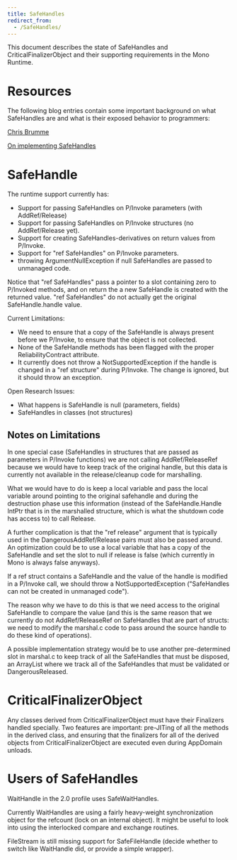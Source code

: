 ```yaml
---
title: SafeHandles
redirect_from:
  - /SafeHandles/
---
```


This document describes the state of SafeHandles and CriticalFinalizerObject and their supporting requirements in the Mono Runtime.

Resources
=========

The following blog entries contain some important background on what SafeHandles are and what is their exposed behavior to programmers:

[Chris Brumme](https://devblogs.microsoft.com/cbrumme/finalization/)

[On implementing SafeHandles](https://docs.microsoft.com/en-us/archive/blogs/bclteam/safehandles-the-best-v2-0-feature-of-the-net-framework-ravi-krishnaswamy)

SafeHandle
==========

The runtime support currently has:

-   Support for passing SafeHandles on P/Invoke parameters (with AddRef/Release)
-   Support for passing SafeHandles on P/Invoke structures (no AddRef/Release yet).
-   Support for creating SafeHandles-derivatives on return values from P/Invoke.
-   Support for "ref SafeHandles" on P/Invoke parameters.
-   throwing ArgumentNullException if null SafeHandles are passed to unmanaged code.

Notice that "ref SafeHandles" pass a pointer to a slot containing zero to P/Invoked methods, and on return the a new SafeHandle is created with the returned value. "ref SafeHandles" do not actually get the original SafeHandle.handle value.

Current Limitations:

-   We need to ensure that a copy of the SafeHandle is always present before we P/Invoke, to ensure that the object is not collected.
-   None of the SafeHandle methods has been flagged with the proper ReliabilityContract attribute.
-   It currently does not throw a NotSupportedException if the handle is changed in a "ref structure" during P/Invoke. The change is ignored, but it should throw an exception.

Open Research Issues:

-   What happens is SafeHandle is null (parameters, fields)
-   SafeHandles in classes (not structures)

Notes on Limitations
--------------------

In one special case (SafeHandles in structures that are passed as parameters in P/Invoke functions) we are not calling AddRef/ReleaseRef because we would have to keep track of the original handle, but this data is currently not available in the release/cleanup code for marshalling.

What we would have to do is keep a local variable and pass the local variable around pointing to the original safehandle and during the destruction phase use this information (instead of the SafeHandle.Handle IntPtr that is in the marshalled structure, which is what the shutdown code has access to) to call Release.

A further complication is that the "ref release" argument that is typically used in the DangerousAddRef/Release pairs must also be passed around. An optimization could be to use a local variable that has a copy of the SafeHandle and set the slot to null if release is false (which currently in Mono is always false anyways).

If a ref struct contains a SafeHandle and the value of the handle is modified in a P/Invoke call, we should throw a NotSupportedException ("SafeHandles can not be created in unmanaged code").

The reason why we have to do this is that we need access to the original SafeHandle to compare the value (and this is the same reason that we currently do not AddRef/ReleaseRef on SafeHandles that are part of structs: we need to modify the marshal.c code to pass around the source handle to do these kind of operations).

A possible implementation strategy would be to use another pre-determined slot in marshal.c to keep track of all the SafeHandles that must be disposed, an ArrayList where we track all of the SafeHandles that must be validated or DangerousReleased.

CriticalFinalizerObject
=======================

Any classes derived from CriticalFinalizerObject must have their Finalizers handled specially. Two features are important: pre-JITing of all the methods in the derived class, and ensuring that the finalizers for all of the derived objects from CriticalFinalizerObject are executed even during AppDomain unloads.

Users of SafeHandles
====================

WaitHandle in the 2.0 profile uses SafeWaitHandles.

Currently WaitHandles are using a fairly heavy-weight synchronization object for the refcount (lock on an internal object). It might be useful to look into using the interlocked compare and exchange routines.

FileStream is still missing support for SafeFileHandle (decide whether to switch like WaitHandle did, or provide a simple wrapper).

